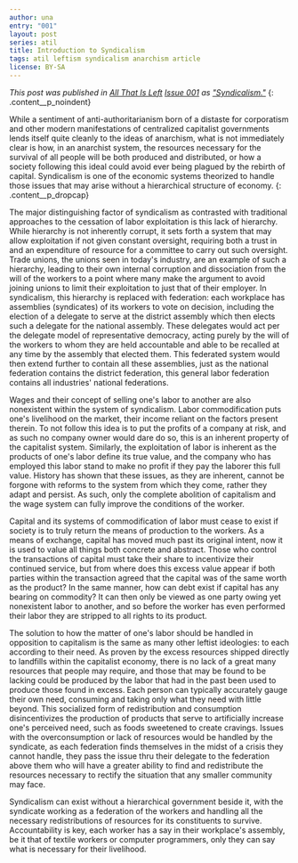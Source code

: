 ```yaml
---
author: una
entry: "001"
layout: post
series: atil
title: Introduction to Syndicalism
tags: atil leftism syndicalism anarchism article
license: BY-SA
---
```


*This post was published in [All That Is Left](https://atil.xyz)
[Issue 001](https://atil.xyz/issue/001) as
["Syndicalism."](https://atil.xyz/issue/001/syndicalism)*
{: .content__p_noindent}

While a sentiment of anti-authoritarianism born of a distaste for corporatism
and other modern manifestations of centralized capitalist governments lends
itself quite cleanly to the ideas of anarchism, what is not immediately clear is
how, in an anarchist system, the resources necessary for the survival of all
people will be both produced and distributed, or how a society following this
ideal could avoid ever being plagued by the rebirth of capital. Syndicalism is
one of the economic systems theorized to handle those issues that may arise
without a hierarchical structure of economy.
{: .content__p_dropcap}

The major distinguishing factor of syndicalism as contrasted with traditional
approaches to the cessation of labor exploitation is this lack of hierarchy.
While hierarchy is not inherently corrupt, it sets forth a system that may allow
exploitation if not given constant oversight, requiring both a trust in and an
expenditure of resource for a committee to carry out such oversight. Trade
unions, the unions seen in today's industry, are an example of such a hierarchy,
leading to their own internal corruption and dissociation from the will of the
workers to a point where many make the argument to avoid joining unions to limit
their exploitation to just that of their employer. In syndicalism, this
hierarchy is replaced with federation: each workplace has assemblies
(syndicates) of its workers to vote on decision, including the election of a
delegate to serve at the district assembly which then elects such a delegate for
the national assembly. These delegates would act per the delegate model of
representative democracy, acting purely by the will of the workers to whom they
are held accountable and able to be recalled at any time by the assembly that
elected them. This federated system would then extend further to contain all
these assemblies, just as the national federation contains the district
federation, this general labor federation contains all industries' national
federations.

Wages and their concept of selling one's labor to another are also nonexistent
within the system of syndicalism. Labor commodification puts one's livelihood on
the market, their income reliant on the factors present therein. To not follow
this idea is to put the profits of a company at risk, and as such no company
owner would dare do so, this is an inherent property of the capitalist system.
Similarly, the exploitation of labor is inherent as the products of one's labor
define its true value, and the company who has employed this labor stand to make
no profit if they pay the laborer this full value. History has shown that these
issues, as they are inherent, cannot be forgone with reforms to the system from
which they come, rather they adapt and persist. As such, only the complete
abolition of capitalism and the wage system can fully improve the conditions of
the worker.

Capital and its systems of commodification of labor must cease to exist if
society is to truly return the means of production to the workers. As a means of
exchange, capital has moved much past its original intent, now it is used to
value all things both concrete and abstract. Those who control the transactions
of capital must take their share to incentivize their continued service, but
from where does this excess value appear if both parties within the transaction
agreed that the capital was of the same worth as the product? In the same
manner, how can debt exist if capital has any bearing on commodity? It can then
only be viewed as one party owing yet nonexistent labor to another, and so
before the worker has even performed their labor they are stripped to all rights
to its product.

The solution to how the matter of one's labor should be handled in opposition to
capitalism is the same as many other leftist ideologies: to each according to
their need. As proven by the excess resources shipped directly to landfills
within the capitalist economy, there is no lack of a great many resources that
people may require, and those that may be found to be lacking could be produced
by the labor that had in the past been used to produce those found in excess.
Each person can typically accurately gauge their own need, consuming and taking
only what they need with little beyond. This socialized form of redistribution
and consumption disincentivizes the production of products that serve to
artificially increase one's perceived need, such as foods sweetened to create
cravings. Issues with the overconsumption or lack of resources would be handled
by the syndicate, as each federation finds themselves in the midst of a crisis
they cannot handle, they pass the issue thru their delegate to the federation
above them who will have a greater ability to find and redistribute the
resources necessary to rectify the situation that any smaller community may
face.

Syndicalism can exist without a hierarchical government beside it, with the
syndicate working as a federation of the workers and handling all the necessary
redistributions of resources for its constituents to survive. Accountability is
key, each worker has a say in their workplace's assembly, be it that of textile
workers or computer programmers, only they can say what is necessary for their
livelihood.
